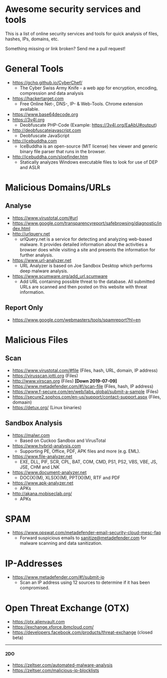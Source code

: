 # Awesome security services and tools
This is a list of online security services and tools for quick analysis of files, hashes, IPs, domains, etc. 

Something missing or link broken? Send me a pull request!

# General Tools
- https://gchq.github.io/CyberChef/
  - The Cyber Swiss Army Knife - a web app for encryption, encoding, compression and data analysis
- https://hackertarget.com
  - Free Online Net-, DNS-, IP- & Web-Tools. Chrome extension available.
- https://www.base64decode.org
- https://3v4l.org
  - Deobfuscate PHP-Code (Example: https://3v4l.org/EaAbU#output)
- http://deobfuscatejavascript.com
  - Deobfuscate JavaScript
- http://icebuddha.com
  - IceBuddha is an open-source (MIT license) hex viewer and generic binary file parser that runs in the browser.
- http://icebuddha.com/slopfinder.htm
  - Statically analyzes Windows executable files to look for use of DEP and ASLR

# Malicious Domains/URLs
## Analyse
- https://www.virustotal.com/#url
- https://www.google.com/transparencyreport/safebrowsing/diagnostic/index.html
- http://urlquery.net
  - urlQuery.net is a service for detecting and analyzing web-based malware. It provides detailed information about the activities a browser does while visiting a site and presents the information for further analysis. 
- https://www.url-analyzer.net
  - URL Analyzer is based on Joe Sandbox Desktop which performs deep malware analysis.
- https://www.scumware.org/add_url.scumware
  - Add URL containing possible threat to the database. All submitted URLs are scanned and then posted on this website with threat information.
## Report Only
- https://www.google.com/webmasters/tools/spamreport?hl=en

# Malicious Files
## Scan
- https://www.virustotal.com/#file (Files, hash, URL, domain, IP address)
- https://virusscan.jotti.org (Files)
- http://www.virscan.org (Files) **[Down 2019-07-09]**
- https://www.metadefender.com/#!/scan-file (Files, hash, IP address)
- https://www.f-secure.com/en/web/labs_global/submit-a-sample (Files)
- https://secure2.sophos.com/en-us/support/contact-support.aspx (Files, domaain)
- https://detux.org/ (Linux binaries)
## Sandbox Analysis
- https://malwr.com
  - Based on Cuckoo Sandbox and VirusTotal
- https://www.hybrid-analysis.com
  - Supporting PE, Office, PDF, APK files and more (e.g. EML).
- https://www.file-analyzer.net
  - EXE, DLL, PIF, SCR, CPL, BAT, COM, CMD, PS1, PS2, VBS, VBE, JS, JSE, CHM and LNK
- https://www.document-analyzer.net
  - DOC(X)(M), XLS(X)(M), PPT(X)(M), RTF and PDF
- https://www.apk-analyzer.net
  - APKs
- http://akana.mobiseclab.org/
  - APKs
  
# SPAM
- https://www.opswat.com/metadefender-email-security-cloud-mesc-faq
  - Forward suspicious emails to sanitize@metadefender.com for malware scanning and data sanitization.

# IP-Addresses
- https://www.metadefender.com/#!/submit-ip
  - Scan an IP address using 12 sources to determine if it has been compromised.

# Open Threat Exchange (OTX)
- https://otx.alienvault.com
- https://exchange.xforce.ibmcloud.com/
- https://developers.facebook.com/products/threat-exchange (closed beta)

---
#### 2DO
- https://zeltser.com/automated-malware-analysis
- https://zeltser.com/malicious-ip-blocklists
